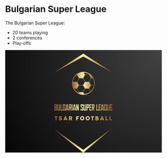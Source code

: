 # Bulgarian Super League

 The Bulgarian Super League:
 * 20 teams playing
 * 2 conferences
 * Play-offs

 ![](images/logo.png)

